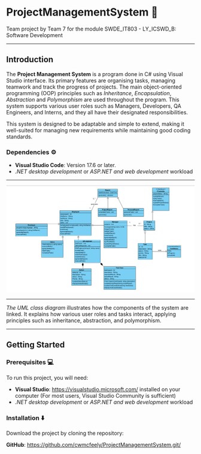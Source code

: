 # ProjectManagementSystem :file_folder:

Team project by Team 7 for the module SWDE_IT803 - LY_ICSWD_B: Software Development

---

## Introduction

The **Project Management System** is a program done in C# using Visual Studio interface. Its primary features are organising tasks, managing teamwork and track the progress of projects. The main object-oriented programming (OOP) principles such as *Inheritance*, *Encapsulation*, *Abstraction* and *Polymorphism* are used throughout the program. This system supports various user roles such as Managers, Developers, QA Engineers, and Interns, and they all have their designated responsibilities.

This system is designed to be adaptable and simple to extend, making it well-suited for managing new requirements while maintaining good coding standards.


### Dependencies :gear:
- **Visual Studio Code**: Version 17.6 or later.
- *.NET desktop development* or *ASP.NET and web development* workload

---

![UML Class Diagram](./images/uml_class_diagram.png)

---

*The UML class diagram* illustrates how the components of the system are linked. It explains how various user roles and tasks interact, applying principles such as inheritance, abstraction, and polymorphism.

---

## Getting Started

### Prerequisites :computer:
To run this project, you will need:
- **Visual Studio**: <https://visualstudio.microsoft.com/> installed on your computer (For most users, Visual Studio Community is sufficient) 
- *.NET desktop development* or *ASP.NET and web development* workload

### Installation :arrow_down:
Download the project by cloning the repository:
   
   **GitHub**: <https://github.com/cwmcfeely/ProjectManagementSystem.git/>
